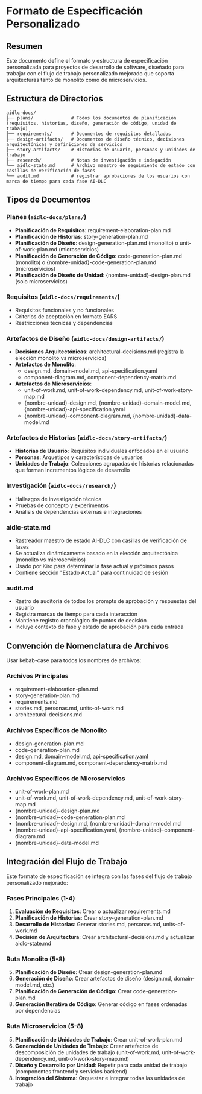 # Formato de Especificación Personalizado

## Resumen
Este documento define el formato y estructura de especificación personalizada para proyectos de desarrollo de software, diseñado para trabajar con el flujo de trabajo personalizado mejorado que soporta arquitecturas tanto de monolito como de microservicios.

## Estructura de Directorios
```
aidlc-docs/
├── plans/              # Todos los documentos de planificación (requisitos, historias, diseño, generación de código, unidad de trabajo)
├── requirements/       # Documentos de requisitos detallados  
├── design-artifacts/   # Documentos de diseño técnico, decisiones arquitectónicas y definiciones de servicios
├── story-artifacts/    # Historias de usuario, personas y unidades de trabajo
├── research/           # Notas de investigación e indagación
└── aidlc-state.md      # Archivo maestro de seguimiento de estado con casillas de verificación de fases
└── audit.md            # registrar aprobaciones de los usuarios con marca de tiempo para cada fase AI-DLC
```

## Tipos de Documentos

### Planes (`aidlc-docs/plans/`)
- **Planificación de Requisitos**: requirement-elaboration-plan.md
- **Planificación de Historias**: story-generation-plan.md
- **Planificación de Diseño**: design-generation-plan.md (monolito) o unit-of-work-plan.md (microservicios)
- **Planificación de Generación de Código**: code-generation-plan.md (monolito) o {nombre-unidad}-code-generation-plan.md (microservicios)
- **Planificación de Diseño de Unidad**: {nombre-unidad}-design-plan.md (solo microservicios)

### Requisitos (`aidlc-docs/requirements/`)
- Requisitos funcionales y no funcionales
- Criterios de aceptación en formato EARS
- Restricciones técnicas y dependencias

### Artefactos de Diseño (`aidlc-docs/design-artifacts/`)
- **Decisiones Arquitectónicas**: architectural-decisions.md (registra la elección monolito vs microservicios)
- **Artefactos de Monolito**:
  - design.md, domain-model.md, api-specification.yaml
  - component-diagram.md, component-dependency-matrix.md
- **Artefactos de Microservicios**:
  - unit-of-work.md, unit-of-work-dependency.md, unit-of-work-story-map.md
  - {nombre-unidad}-design.md, {nombre-unidad}-domain-model.md, {nombre-unidad}-api-specification.yaml
  - {nombre-unidad}-component-diagram.md, {nombre-unidad}-data-model.md

### Artefactos de Historias (`aidlc-docs/story-artifacts/`)
- **Historias de Usuario**: Requisitos individuales enfocados en el usuario
- **Personas**: Arquetipos y características de usuarios  
- **Unidades de Trabajo**: Colecciones agrupadas de historias relacionadas que forman incrementos lógicos de desarrollo

### Investigación (`aidlc-docs/research/`)
- Hallazgos de investigación técnica
- Pruebas de concepto y experimentos
- Análisis de dependencias externas e integraciones

### aidlc-state.md
- Rastreador maestro de estado AI-DLC con casillas de verificación de fases
- Se actualiza dinámicamente basado en la elección arquitectónica (monolito vs microservicios)
- Usado por Kiro para determinar la fase actual y próximos pasos
- Contiene sección "Estado Actual" para continuidad de sesión

### audit.md
- Rastro de auditoría de todos los prompts de aprobación y respuestas del usuario
- Registra marcas de tiempo para cada interacción
- Mantiene registro cronológico de puntos de decisión
- Incluye contexto de fase y estado de aprobación para cada entrada

## Convención de Nomenclatura de Archivos
Usar kebab-case para todos los nombres de archivos:

### Archivos Principales
- requirement-elaboration-plan.md
- story-generation-plan.md
- requirements.md
- stories.md, personas.md, units-of-work.md
- architectural-decisions.md

### Archivos Específicos de Monolito
- design-generation-plan.md
- code-generation-plan.md
- design.md, domain-model.md, api-specification.yaml
- component-diagram.md, component-dependency-matrix.md

### Archivos Específicos de Microservicios
- unit-of-work-plan.md
- unit-of-work.md, unit-of-work-dependency.md, unit-of-work-story-map.md
- {nombre-unidad}-design-plan.md
- {nombre-unidad}-code-generation-plan.md
- {nombre-unidad}-design.md, {nombre-unidad}-domain-model.md
- {nombre-unidad}-api-specification.yaml, {nombre-unidad}-component-diagram.md
- {nombre-unidad}-data-model.md

## Integración del Flujo de Trabajo
Este formato de especificación se integra con las fases del flujo de trabajo personalizado mejorado:

### Fases Principales (1-4)
1. **Evaluación de Requisitos**: Crear o actualizar requirements.md
2. **Planificación de Historias**: Crear story-generation-plan.md  
3. **Desarrollo de Historias**: Generar stories.md, personas.md, units-of-work.md
4. **Decisión de Arquitectura**: Crear architectural-decisions.md y actualizar aidlc-state.md

### Ruta Monolito (5-8)
5. **Planificación de Diseño**: Crear design-generation-plan.md
6. **Generación de Diseño**: Crear artefactos de diseño (design.md, domain-model.md, etc.)
7. **Planificación de Generación de Código**: Crear code-generation-plan.md
8. **Generación Iterativa de Código**: Generar código en fases ordenadas por dependencias

### Ruta Microservicios (5-8)
5. **Planificación de Unidades de Trabajo**: Crear unit-of-work-plan.md
6. **Generación de Unidades de Trabajo**: Crear artefactos de descomposición de unidades de trabajo (unit-of-work.md, unit-of-work-dependency.md, unit-of-work-story-map.md)
7. **Diseño y Desarrollo por Unidad**: Repetir para cada unidad de trabajo (componentes frontend y servicios backend)
8. **Integración del Sistema**: Orquestar e integrar todas las unidades de trabajo